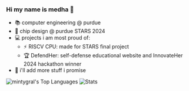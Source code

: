 ### Hi my name is medha 👋

- 📚 computer engineering @ purdue
- 🌟 chip design @ purdue STARS 2024
- 💻 projects i am most proud of:
  - ⚡ RISCV CPU: made for STARS final project
  - 🏆 DefendHer: self-defense educational website and InnovateHer 2024 hackathon winner
- 🌱 i'll add more stuff i promise

  
![mintygral's Top Languages](https://github-readme-stats.vercel.app/api/top-langs/?username=mintygral&theme=midnight-purple&show_icons=true&hide_border=true&layout=compact)
![Stats](http://github-profile-summary-cards.vercel.app/api/cards/stats?username=mintygral&theme=midnight_purple)


<!--
**mintygral/mintygral** is a ✨ _special_ ✨ repository because its `README.md` (this file) appears on your GitHub profile.

Here are some ideas to get you started:

- 🔭 I’m currently working on ...
- 🌱 I’m currently learning ...
- 👯 I’m looking to collaborate on ...
- 🤔 I’m looking for help with ...
- 💬 Ask me about ...
- 📫 How to reach me: ...
- 😄 Pronouns: ...
- ⚡ Fun fact: ...

Generated ReadMe cards with https://github-profile-summary-cards.vercel.app/demo.html

![Stats](http://github-profile-summary-cards.vercel.app/api/cards/stats?username=mintygral&theme=midnight_purple)
![Markdown Usage](http://github-profile-summary-cards.vercel.app/api/cards/profile-details?username=mintygral&theme=midnight_purple)
![mintygral's Top Languages](https://github-readme-stats.vercel.app/api/top-langs/?username=mintygral&theme=midnight-purple&show_icons=true&hide_border=true&layout=compact)
-->
